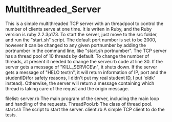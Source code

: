# Multithreaded_Server


This is a simple multithreaded TCP server with an threadpool to control the number of clients serve at one time. It is writen in Ruby, and the Ruby version is ruby 2.2.3p173.
To start the server, just move to the src folder, and run the "start.sh" script. The default port number is set to be 2000, however it can be changed to any given portnumber by adding the portnumber in the command line, like "start.sh portnumber".
The TCP server has a thread pool of 10 threads by default. To change the number of threads, at present it needed to change the server.rb code at line 30.
If the server gets a message of "KILL_SERVICE\n", it shuts down. If the server gets a message of "HELO text\n", it will return information of  IP, port and the studentID(for safety reasons, I didn't put my real student ID, I put 'oldk' instead). Otherwise, the server will return a message containing which thread is taking care of the requst and the origin message.

filelist:
server.rb 	The main program of the server, including the main loop and handling of the requests.
ThreadPool.rb 	The class of thread pool.
start.sh 	The script to start the server.
client.rb 	A simple TCP client to do the tests.